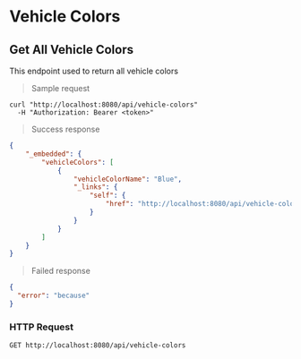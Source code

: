 # Vehicle Colors
## Get All Vehicle Colors

This endpoint used to return all vehicle colors

> Sample request

```shell
curl "http://localhost:8080/api/vehicle-colors"
  -H "Authorization: Bearer <token>"
```

> Success response

```json
{
    "_embedded": {
        "vehicleColors": [
            {
                "vehicleColorName": "Blue",
                "_links": {
                    "self": {
                        "href": "http://localhost:8080/api/vehicle-colors/1"
                    }
                }
            }
        ]
    }
}
```

> Failed response

```json
{
  "error": "because"
}
```

### HTTP Request 

`GET http://localhost:8080/api/vehicle-colors`